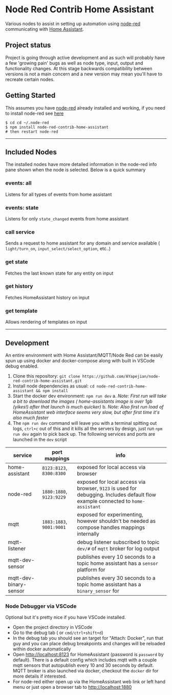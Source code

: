 # Node Red Contrib Home Assistant

Various nodes to assist in setting up automation using [node-red](https://nodered.org/) communicating with [Home Assistant](https://home-assistant.io/).

## Project status

Project is going through active development and as such will probably have a few 'growing pain' bugs as well as node type, input, output and functionality changes.  At this stage backwards compatibility between versions is not a main concern and a new version may mean you'll have to recreate certain nodes.

## Getting Started

This assumes you have [node-red](http://nodered.org/) already installed and working, if you need to install node-red see [here](http://nodered.org/docs/getting-started/installation)
```shell
$ cd cd ~/.node-red
$ npm install node-red-contrib-home-assistant
# then restart node-red
```

---
## Included Nodes
The installed nodes have more detailed information in the node-red info pane shown when the node is selected. Below is a quick summary

### events: all
Listens for all types of events from home assistant

### events: state
Listens for only `state_changed` events from home assistant

### call service
Sends a request to home assistant for any domain and service available ( `light/turn_on`, `input_select/select_option`, etc..)

### get state
Fetches the last known state for any entity on input

### get history
Fetches HomeAssistant history on input

### get template
Allows rendering of templates on input

---
## Development
An entire environment with Home Assistant/MQTT/Node Red can be easily spun up using docker and docker-compose along with built in VSCode debug enabled.

1. Clone this repository:              `git clone https://github.com/AYapejian/node-red-contrib-home-assistant.git`
2. Install node dependencies as usual: `cd node-red-contrib-home-assistant && npm install`
3. Start the docker dev environment:   `npm run dev`
a. _Note: First run will take a bit to download the images ( home-assistants image is over 1gb (yikes!) after that launch is much quicker)_
b. _Note: Also first run load of HomeAssistant web interface seems very slow, but after first time it's also much faster_
4. The `npm run dev` command will leave you with a terminal spitting out logs, `ctrl+c` out of this and it kills all the servers by design, just run `npm run dev` again to pick back up.  The following services and ports are launched in the `dev` script


| service                | port mappings            | info                                                                                                                            |
|------------------------|--------------------------|---------------------------------------------------------------------------------------------------------------------------------|
| home-assistant         | `8123:8123`, `8300:8300` | exposed for local access via browser                                                                                            |
| node-red               | `1880:1880`, `9123:9229` | exposed for local access via browser, `9123` is used for debugging. Includes default flow example connected to `home-assistant` |
| mqtt                   | `1883:1883`, `9001:9001` | exposed for experimenting, however shouldn't be needed as compose handles mappings internally                                   |
| mqtt-listener          |                          | debug listener subscribed to topic `dev/#` of `mqtt` broker for log output                                                      |
| mqtt-dev-sensor        |                          | publishes every 10 seconds to a topic home assistant has  a `sensor` platform for                                               |
| mqtt-dev-binary-sensor |                          | publishes every 30 seconds to a topic home assistant has a `binary_sensor` for                                                  |







### Node Debugger via VSCode
Optional but it's pretty nice if you have VSCode installed.
- Open the project directory in VSCode
- Go to the debug tab ( or `cmd/ctrl+shift+d`)
- In the debug tab you should see an target for "Attach: Docker", run that guy and you can place debug breakpoints and changes will be reloaded within docker automatically
- Open [http://localhost:8123](http://localhost:8123) for HomeAssistant (password is `password` by default).  There is a default config which includes mqtt with a couple mqtt sensors that autopublish every 10 and 30 seconds by default. MQTT broker is also launched via docker, checkout the `docker` dir for more details if interested.
- For node-red either open up via the HomeAssistant web link or left hand menu or just open a browser tab to [http://localhost:1880](http://localhost:1880)

